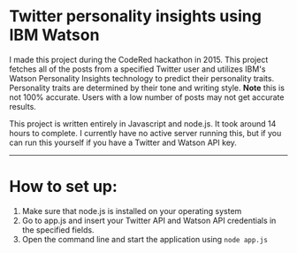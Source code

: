 # Twitter personality insights using IBM Watson

I made this project during the CodeRed hackathon in 2015. This project fetches all of the posts from a specified Twitter user and utilizes IBM's Watson Personality Insights technology to predict their personality traits. Personality traits are determined by their tone and writing style. **Note** this is not 100% accurate. Users with a low number of posts may not get accurate results.

This project is written entirely in Javascript and node.js. It took around 14 hours to complete. I currently have no active server running this, but if you can run this yourself if you have a Twitter and Watson API key.


----------


# How to set up:

 1. Make sure that node.js is installed on your operating system
 2. Go to app.js and insert your Twitter API and Watson API credentials in the specified fields.
 2. Open the command line and start the application using `node app.js`
